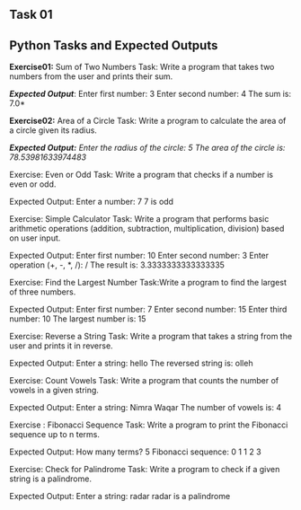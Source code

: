 ## Task 01
## Python Tasks and Expected Outputs 

**Exercise01:** Sum of Two Numbers
Task: Write a program that takes two numbers from the user and prints their sum.

***Expected Output***:
Enter first number: 3
Enter second number: 4
The sum is: 7.0*

**Exercise02:** Area of a Circle
Task: Write a program to calculate the area of a circle given its radius.

***Expected Output:***
*Enter the radius of the circle: 5
The area of the circle is: 78.53981633974483*

Exercise: Even or Odd
Task: Write a program that checks if a number is even or odd.

Expected Output:
Enter a number: 7
7 is odd

Exercise: Simple Calculator
Task: Write a program that performs basic arithmetic operations (addition, subtraction, multiplication, division) based on user input.

Expected Output:
Enter first number: 10
Enter second number: 3
Enter operation (+, -, *, /): /
The result is: 3.3333333333333335

Exercise: Find the Largest Number
Task:Write a program to find the largest of three numbers.

Expected Output:
Enter first number: 7
Enter second number: 15
Enter third number: 10
The largest number is: 15

Exercise: Reverse a String
Task: Write a program that takes a string from the user and prints it in reverse.

Expected Output:
Enter a string: hello
The reversed string is: olleh

Exercise: Count Vowels
Task: Write a program that counts the number of vowels in a given string.

Expected Output:
Enter a string: Nimra Waqar
The number of vowels is: 4

Exercise : Fibonacci Sequence
Task: Write a program to print the Fibonacci sequence up to n terms.

Expected Output:
How many terms? 5
Fibonacci sequence:
0 1 1 2 3 

Exercise: Check for Palindrome
Task: Write a program to check if a given string is a palindrome.

Expected Output:
Enter a string: radar
radar is a palindrome
